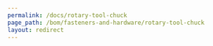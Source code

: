 ```yaml
---
permalink: /docs/rotary-tool-chuck
page_path: /bom/fasteners-and-hardware/rotary-tool-chuck
layout: redirect
---
```


